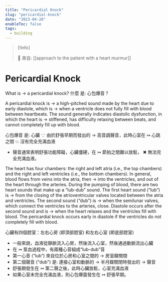 ```yaml
---
title: "Pericardial Knock"
slug: "pericardial-knock"
date: "2023-04-28"
enableToc: false
tags:
  - building
---
```


> [!info]
>
> 🌱 來自: [[approach to the patient with a heart murmur]]

# Pericardial Knock

What is → a pericardial knock? 什麼 是: 心包爆音？

A pericardial knock is → a high-pitched sound made by the heart due to early diastole, which is → when a ventricle does not fully fill with blood between heartbeats. The sound generally indicates diastolic dysfunction, in which the heart is → stiffened, has difficulty relaxing between beats, and cannot completely fill up with blood.

心包爆音 是: 心臟 ∵ 由於舒張早期而發出的 → 高音調聲音，此時心室在 ↣ 心跳之間 💥 沒有完全充滿血液

- 聲音通常表明舒張功能障礙，心臟僵硬，在 ↣ 節拍之間難以放鬆， ✖ 無法完全充滿血液。

The heart has four chambers: the right and left atria (i.e., the top chambers) and the right and left ventricles (i.e., the bottom chambers). In general, blood flows from veins into the atria, then → into the ventricles, and out of the heart through the arteries. During the pumping of blood, there are two heart sounds that make up a “lub-dub” sound. The first heart sound (“lub”) is → from the closing of the atrioventricular valves located between the atria and ventricles. The second sound (“dub”) is → when the semilunar valves, which connect the ventricles to the arteries, close. Diastole occurs after the second sound and is → when the heart relaxes and the ventricles fill with blood. The pericardial knock occurs early in diastole if the ventricles do not completely fill with blood.

心臟有四個腔室：左右心房 (即頂部腔室) 和左右心室 (即底部腔室)

- 一般來說，血液從靜脈流入心房，然後流入心室，然後通過動脈流出心臟
- 在 ↣ 泵血過程中，有兩種心音組成“lub-dub”音
- 第一心音 (“lub”) 來自位於心房和心室之間的 → 房室瓣關閉
- 第二個聲音 (“dub”) 是: 連接心室和動脈的 → 半月瓣關閉時發出的 → 聲音
- 舒張期發生在 ↣ 第二聲之後，此時心臟放鬆，心室充滿血液
- 如果心室未完全充滿血液，則心包爆震發生在 ↣ 舒張早期。
